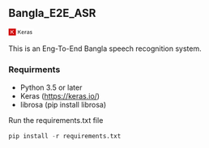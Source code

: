 ## Bangla_E2E_ASR
<img src="image/keras.png" width="10%">

This is an Eng-To-End Bangla speech recognition system.

### Requirments
- Python 3.5 or later
- Keras (https://keras.io/)
- librosa (pip install librosa)

Run the requirements.txt file
```python
pip install -r requirements.txt

```
